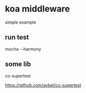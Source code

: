 # koa middleware
  simple example

## run test
mocha --harmony

## some lib

co-supertest

https://github.com/avbel/co-supertest